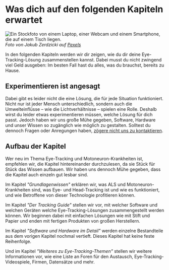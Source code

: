 # Was dich auf den folgenden Kapiteln erwartet

![](/stockimage-laptop-webcam-smartphone.jpg "Ein Stockfoto von einem Laptop, einer Webcam und einem Smartphone, die auf einem Tisch liegen.")
_Foto von Jakub Zerdzicki auf [Pexels](https://www.pexels.com/photo/electronic-devices-mockup-smartphone-18275877/)_

In den folgenden Kapiteln werden wir dir zeigen, wie du dir deine Eye-Tracking-Lösung zusammenstellen kannst.
Dabei musst du nicht zwingend viel Geld ausgeben: Im besten Fall hast du alles, was du brauchst, bereits zu Hause.

## Experimentieren ist angesagt

Dabei gibt es leider nicht die eine Lösung, die für jede Situation funktioniert.
Nicht nur ist jeder Mensch unterschiedlich, sondern auch die Umwelteinflüsse – wie die Lichtverhältnisse – spielen eine Rolle.
Deshalb wirst du leider etwas experimentieren müssen, welche Lösung für dich passt.
Jedoch haben wir uns große Mühe gegeben, Software, Hardware und unser Wissen so zugänglich wie möglich zu gestalten.
Solltest du dennoch Fragen oder Anregungen haben, [zögere nicht uns zu kontaktieren](/06-sonstiges/kontakt).

## Aufbau der Kapitel

Wer neu im Thema Eye-Tracking und Motoneuron-Krankheiten ist, empfehlen wir, die Kapitel hintereinander durchzulesen, da sie Stück für Stück das Wissen aufbauen.
Wir haben uns dennoch Mühe gegeben, dass die Kapitel auch einzeln gut lesbar sind.

Im Kapitel _"Grundlagenwissen"_ erklären wir, was ALS und Motoneuron-Krankheiten sind, was Eye- und Head-Tracking ist und wie es funktioniert, und wie Betroffene von dieser Technologie profitieren können.

Im Kapitel _"Der Tracking Guide"_ stellen wir vor, mit welcher Software und welchen Geräten welche Eye-Tracking-Lösungen zusammengestellt werden können.
Wir beginnen dabei mit einfachen Lösungen wie mit Stift und Papier und enden mit fertigen Produkten von großen Herstellern.

Im Kapitel _"Software und Hardware im Detail"_ werden einzelne Bestandteile aus dem vorigen Kapitel nochmal vertieft.
Dieses Kapitel hat keine feste Reihenfolge.

Und im Kapitel _"Weiteres zu Eye-Tracking-Themen"_ stellen wir weitere Informationen vor, wie eine Liste an Foren für den Austausch, Eye-Tracking-Videospiele, Firmen, Datensätze und mehr.
